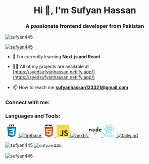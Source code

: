 <h1 align="center">Hi 👋, I'm Sufyan Hassan</h1>
<h3 align="center">A passionate frontend developer from Pakistan</h3>

<p align="left"> <img src="https://komarev.com/ghpvc/?username=sufyan445&label=Profile%20views&color=0e75b6&style=flat" alt="sufyan445" /> </p>

<p align="left"> <a href="https://github.com/ryo-ma/github-profile-trophy"><img src="https://github-profile-trophy.vercel.app/?username=sufyan445" alt="sufyan445" /></a> </p>

- 🌱 I’m currently learning **Next.js and React**

- 👨‍💻 All of my projects are available at [https://syedsufyanhassan.netlify.app/](https://syedsufyanhassan.netlify.app/)

- 📫 How to reach me **sufyanhassan123321@gmail.com**

<h3 align="left">Connect with me:</h3>
<p align="left">
</p>

<h3 align="left">Languages and Tools:</h3>
<p align="left"> <a href="https://www.w3schools.com/css/" target="_blank" rel="noreferrer"> <img src="https://raw.githubusercontent.com/devicons/devicon/master/icons/css3/css3-original-wordmark.svg" alt="css3" width="40" height="40"/> </a> <a href="https://firebase.google.com/" target="_blank" rel="noreferrer"> <img src="https://www.vectorlogo.zone/logos/firebase/firebase-icon.svg" alt="firebase" width="40" height="40"/> </a> <a href="https://www.w3.org/html/" target="_blank" rel="noreferrer"> <img src="https://raw.githubusercontent.com/devicons/devicon/master/icons/html5/html5-original-wordmark.svg" alt="html5" width="40" height="40"/> </a> <a href="https://developer.mozilla.org/en-US/docs/Web/JavaScript" target="_blank" rel="noreferrer"> <img src="https://raw.githubusercontent.com/devicons/devicon/master/icons/javascript/javascript-original.svg" alt="javascript" width="40" height="40"/> </a> <a href="https://nextjs.org/" target="_blank" rel="noreferrer"> <img src="https://cdn.worldvectorlogo.com/logos/nextjs-2.svg" alt="nextjs" width="40" height="40"/> </a> <a href="https://nodejs.org" target="_blank" rel="noreferrer"> <img src="https://raw.githubusercontent.com/devicons/devicon/master/icons/nodejs/nodejs-original-wordmark.svg" alt="nodejs" width="40" height="40"/> </a> <a href="https://reactjs.org/" target="_blank" rel="noreferrer"> <img src="https://raw.githubusercontent.com/devicons/devicon/master/icons/react/react-original-wordmark.svg" alt="react" width="40" height="40"/> </a> <a href="https://tailwindcss.com/" target="_blank" rel="noreferrer"> <img src="https://www.vectorlogo.zone/logos/tailwindcss/tailwindcss-icon.svg" alt="tailwind" width="40" height="40"/> </a> </p>

<p><img align="left" src="https://github-readme-stats.vercel.app/api/top-langs?username=sufyan445&show_icons=true&locale=en&layout=compact" alt="sufyan445" /></p>

<p>&nbsp;<img align="center" src="https://github-readme-stats.vercel.app/api?username=sufyan445&show_icons=true&locale=en" alt="sufyan445" /></p>

<p><img align="center" src="https://github-readme-streak-stats.herokuapp.com/?user=sufyan445&" alt="sufyan445" /></p>


